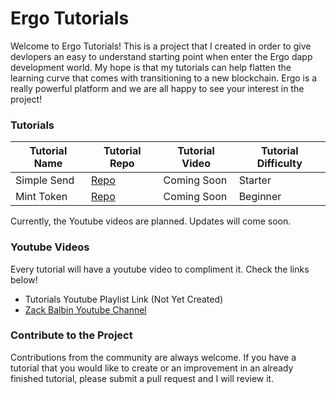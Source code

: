 # Ergo Tutorials

Welcome to Ergo Tutorials! This is a project that I created in order to give devlopers an easy to understand starting point when enter the Ergo dapp development world. My hope is that my tutorials can help flatten the learning curve that comes with transitioning to a new blockchain. Ergo is a really powerful platform and we are all happy to see your interest in the project!

### Tutorials

Tutorial Name | Tutorial Repo | Tutorial Video | Tutorial Difficulty |
| --- | --- | --- | --- |
| Simple Send | [Repo](https://github.com/zackbalbin/ErgoTutorials/tree/master/simplesend) | Coming Soon | Starter |
| Mint Token  | [Repo](https://github.com/zackbalbin/ErgoTutorials/tree/master/minttoken) | Coming Soon | Beginner |

Currently, the Youtube videos are planned. Updates will come soon.

### Youtube Videos

Every tutorial will have a youtube video to compliment it. Check the links below!

- Tutorials Youtube Playlist Link (Not Yet Created)
- [Zack Balbin Youtube Channel](https://www.youtube.com/channel/UCUepypCowgIudNpfbJKPrxw)


### Contribute to the Project

Contributions from the community are always welcome. If you have a tutorial that you would like to create or an improvement in an already finished tutorial, please submit a pull request and I will review it. 
